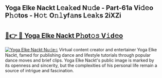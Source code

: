 ## Yoga Elke Nackt L𝚎a𝚔ed N𝚞𝚍e - Part-61a Vi𝚍𝚎o P𝚑𝚘tos - H𝚘𝚝 O𝚗𝚕yf𝚊ns L𝚎a𝚔s 2iXZi

# <h2><a href="http://kfcj0d0.oniu.top/?m=Yoga+Elke+Nackt">🔗👉 🔴 Yoga Elke Nackt P𝚑ot𝚘𝚜 V𝚒d𝚎o</a></h2>

[![Yoga Elke Nackt Nu𝚍e𝚜](https://i.imgur.com/0qMVB7G.gif)](http://kfcj0d0.oniu.top/?m=Yoga+Elke+Nackt)
Virtual content creator and entertainer Yoga Elke Nackt, famed for publishing dance and lifestyle tutorials through popular dance moves and brief clips. Yoga Elke Nackt's public image is marked by its openness and sincerity, but the complexities of his personal life remain a source of intrigue and fascination.  
